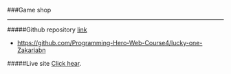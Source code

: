 ###Game shop
___
#####Github repository [link](https://github.com/Programming-Hero-Web-Course4/lucky-one-Zakariabn)
* https://github.com/Programming-Hero-Web-Course4/lucky-one-Zakariabn


#####Live site [Click hear](http://squarespace.com "Game Shop | At best deal").